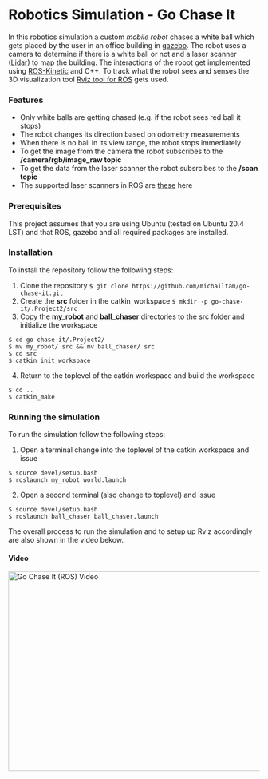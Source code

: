 # Robotics Simulation - Go Chase It
In this robotics simulation a custom *mobile robot* chases a white ball which gets placed by the user in an office building
in [gazebo](http://gazebosim.org/). The robot uses a camera to determine if there is a white ball or not and a laser scanner ([Lidar](https://en.wikipedia.org/wiki/Lidar)) to map the building. The interactions of the robot get implemented using [ROS-Kinetic](https://www.ros.org/) and C++. To track what the robot sees and senses the 3D visualization tool [Rviz tool for ROS](http://wiki.ros.org/rviz) gets used. 

### Features
- Only white balls are getting chased (e.g. if the robot sees red ball it stops)
- The robot changes its direction based on odometry measurements
- When there is no ball in its view range, the robot stops immediately
- To get the image from the camera the robot subscribes to the **/camera/rgb/image_raw topic**
- To get the data from the laser scanner the robot subsrcibes to the **/scan topic**
- The supported laser scanners in ROS are [these](http://wiki.ros.org/Sensors#A2D_range_finders) here

### Prerequisites
This project assumes that you are using Ubuntu (tested on Ubuntu 20.4 LST) and that ROS, gazebo and all required packages
are installed.

### Installation
To install the repository follow the following steps:

1. Clone the repository ```$ git clone https://github.com/michailtam/go-chase-it.git```
2. Create the **src** folder in the catkin_workspace ```$ mkdir -p go-chase-it/.Project2/src```
3. Copy the **my_robot** and **ball_chaser** directories to the src folder and initialize the workspace
```
$ cd go-chase-it/.Project2/
$ mv my_robot/ src && mv ball_chaser/ src
$ cd src
$ catkin_init_workspace
```
4. Return to the toplevel of the catkin workspace and build the workspace
```
$ cd ..
$ catkin_make
```

### Running the simulation
To run the simulation follow the following steps:

1. Open a terminal change into the toplevel of the catkin workspace and issue
```
$ source devel/setup.bash
$ roslaunch my_robot world.launch
```
2. Open a second terminal (also change to toplevel) and issue
```
$ source devel/setup.bash
$ roslaunch ball_chaser ball_chaser.launch
```

The overall process to run the simulation and to setup up Rviz accordingly are also shown in the video bekow.

#### Video
<a href="https://www.youtube.com/embed/0WqCSpGcEX0" target="_blank">
<img src="https://github.com/michailtam/go-chase-it/blob/master/img/go-chase-it.png" alt="Go Chase It (ROS) Video" width="760" height="400" border="0" />